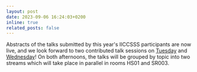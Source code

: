 ```yaml
---
layout: post
date: 2023-09-06 16:24:03+0200
inline: true
related_posts: false
---
```


Abstracts of the talks submitted by this year's IICCSSS participants are now live, and we look forward to two contributed talk sessions on [Tuesday](/contributed-talks-I/) and [Wednesday](/contributed-talks-II/)! On both afternoons, the talks will be grouped by topic into two streams which will take place in parallel in rooms HS01 and SR003.